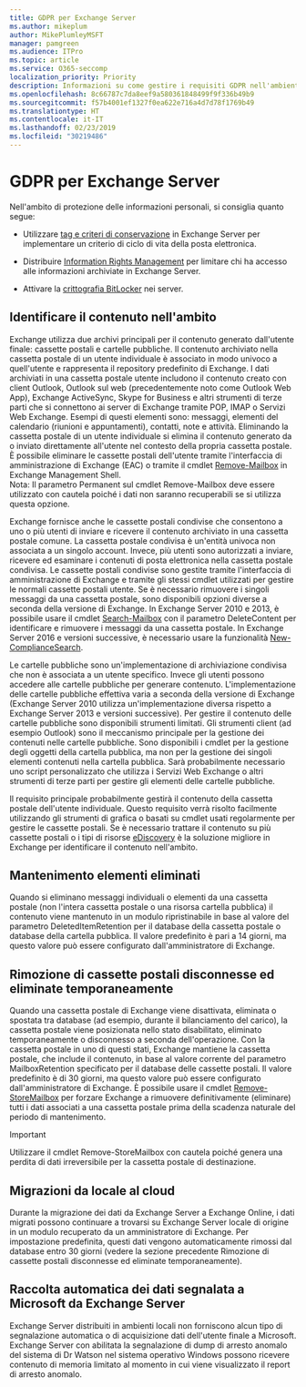```yaml
---
title: GDPR per Exchange Server
ms.author: mikeplum
author: MikePlumleyMSFT
manager: pamgreen
ms.audience: ITPro
ms.topic: article
ms.service: O365-seccomp
localization_priority: Priority
description: Informazioni su come gestire i requisiti GDPR nell'ambiente Exchange Server locale.
ms.openlocfilehash: 8c66787c7da8eef9a580361848499f9f336b49b9
ms.sourcegitcommit: f57b4001ef1327f0ea622e716a4d7d78f1769b49
ms.translationtype: HT
ms.contentlocale: it-IT
ms.lasthandoff: 02/23/2019
ms.locfileid: "30219486"
---
```

# <a name="gdpr-for-exchange-server"></a>GDPR per Exchange Server

Nell'ambito di protezione delle informazioni personali, si consiglia quanto segue:

-   Utilizzare [tag e criteri di conservazione](https://technet.microsoft.com/library/dd297955(v=exchg.160).aspx) in Exchange Server per implementare un criterio di ciclo di vita della posta elettronica.

-   Distribuire [Information Rights Management](https://technet.microsoft.com/library/dd638140(v=exchg.160).aspx) per limitare chi ha accesso alle informazioni archiviate in Exchange Server.

-   Attivare la [crittografia BitLocker](https://blogs.technet.microsoft.com/exchange/2015/10/20/enabling-bitlocker-on-exchange-servers/) nei server.

## <a name="identifying-in-scope-content"></a>Identificare il contenuto nell'ambito

Exchange utilizza due archivi principali per il contenuto generato dall'utente finale: cassette postali e cartelle pubbliche. Il contenuto archiviato nella cassetta postale di un utente individuale è associato in modo univoco a quell'utente e rappresenta il repository predefinito di Exchange. I dati archiviati in una cassetta postale utente includono il contenuto creato con client Outlook, Outlook sul web (precedentemente noto come Outlook Web App), Exchange ActiveSync, Skype for Business e altri strumenti di terze parti che si connettono ai server di Exchange tramite POP, IMAP o Servizi Web Exchange. Esempi di questi elementi sono: messaggi, elementi del calendario (riunioni e appuntamenti), contatti, note e attività. Eliminando la cassetta postale di un utente individuale si elimina il contenuto generato da o inviato direttamente all'utente nel contesto della propria cassetta postale. È possibile eliminare le cassette postali dell'utente tramite l'interfaccia di amministrazione di Exchange (EAC) o tramite il cmdlet [Remove-Mailbox](https://docs.microsoft.com/powershell/module/exchange/mailboxes/remove-mailbox?view=exchange-ps) in Exchange Management Shell.\
Nota: Il parametro Permanent sul cmdlet Remove-Mailbox deve essere utilizzato con cautela poiché i dati non saranno recuperabili se si utilizza questa opzione.

Exchange fornisce anche le cassette postali condivise che consentono a uno o più utenti di inviare e ricevere il contenuto archiviato in una cassetta postale comune. La cassetta postale condivisa è un'entità univoca non associata a un singolo account. Invece, più utenti sono autorizzati a inviare, ricevere ed esaminare i contenuti di posta elettronica nella cassetta postale condivisa. Le cassette postali condivise sono gestite tramite l'interfaccia di amministrazione di Exchange e tramite gli stessi cmdlet utilizzati per gestire le normali cassette postali utente. Se è necessario rimuovere i singoli messaggi da una cassetta postale, sono disponibili opzioni diverse a seconda della versione di Exchange. In Exchange Server 2010 e 2013, è possibile usare il cmdlet [Search-Mailbox](https://docs.microsoft.com/powershell/module/exchange/mailboxes/search-mailbox?view=exchange-ps) con il parametro DeleteContent per identificare e rimuovere i messaggi da una cassetta postale. In Exchange Server 2016 e versioni successive, è necessario usare la funzionalità [New-ComplianceSearch](https://technet.microsoft.com/library/ff459253(v=exchg.160).aspx).

Le cartelle pubbliche sono un'implementazione di archiviazione condivisa che non è associata a un utente specifico. Invece gli utenti possono accedere alle cartelle pubbliche per generare contenuto. L'implementazione delle cartelle pubbliche effettiva varia a seconda della versione di Exchange (Exchange Server 2010 utilizza un'implementazione diversa rispetto a Exchange Server 2013 e versioni successive). Per gestire il contenuto delle cartelle pubbliche sono disponibili strumenti limitati. Gli strumenti client (ad esempio Outlook) sono il meccanismo principale per la gestione dei contenuti nelle cartelle pubbliche. Sono disponibili i cmdlet per la gestione degli oggetti della cartella pubblica, ma non per la gestione dei singoli elementi contenuti nella cartella pubblica. Sarà probabilmente necessario uno script personalizzato che utilizza i Servizi Web Exchange o altri strumenti di terze parti per gestire gli elementi delle cartelle pubbliche.

Il requisito principale probabilmente gestirà il contenuto della cassetta postale dell'utente individuale. Questo requisito verrà risolto facilmente utilizzando gli strumenti di grafica o basati su cmdlet usati regolarmente per gestire le cassette postali. Se è necessario trattare il contenuto su più cassette postali o i tipi di risorse [eDiscovery](https://technet.microsoft.com/library/dd298021(v=exchg.160).aspx) è la soluzione migliore in Exchange per identificare il contenuto nell'ambito.

## <a name="deleted-item-retention"></a>Mantenimento elementi eliminati

Quando si eliminano messaggi individuali o elementi da una cassetta postale (non l'intera cassetta postale o una risorsa cartella pubblica) il contenuto viene mantenuto in un modulo ripristinabile in base al valore del parametro DeletedItemRetention per il database della cassetta postale o database della cartella pubblica. Il valore predefinito è pari a 14 giorni, ma questo valore può essere configurato dall'amministratore di Exchange.

## <a name="removing-soft-deleted-and-disconnected-mailboxes"></a>Rimozione di cassette postali disconnesse ed eliminate temporaneamente

Quando una cassetta postale di Exchange viene disattivata, eliminata o spostata tra database (ad esempio, durante il bilanciamento del carico), la cassetta postale viene posizionata nello stato disabilitato, eliminato temporaneamente o disconnesso a seconda dell'operazione. Con la cassetta postale in uno di questi stati, Exchange mantiene la cassetta postale, che include il contenuto, in base al valore corrente del parametro MailboxRetention specificato per il database delle cassette postali. Il valore predefinito è di 30 giorni, ma questo valore può essere configurato dall'amministratore di Exchange. È possibile usare il cmdlet [Remove-StoreMailbox](https://docs.microsoft.com/powershell/module/exchange/mailbox-databases-and-servers/remove-storemailbox?view=exchange-ps) per forzare Exchange a rimuovere definitivamente (eliminare) tutti i dati associati a una cassetta postale prima della scadenza naturale del periodo di mantenimento.

> [!IMPORTANT]
> Utilizzare il cmdlet Remove-StoreMailbox con cautela poiché genera una perdita di dati irreversibile per la cassetta postale di destinazione. 

## <a name="on-prem-to-cloud-migrations"></a>Migrazioni da locale al cloud

Durante la migrazione dei dati da Exchange Server a Exchange Online, i dati migrati possono continuare a trovarsi su Exchange Server locale di origine in un modulo recuperato da un amministratore di Exchange. Per impostazione predefinita, questi dati vengono automaticamente rimossi dal database entro 30 giorni (vedere la sezione precedente Rimozione di cassette postali disconnesse ed eliminate temporaneamente).

## <a name="automatic-data-collection-reported-to-microsoft-by-exchange-server"></a>Raccolta automatica dei dati segnalata a Microsoft da Exchange Server

Exchange Server distribuiti in ambienti locali non forniscono alcun tipo di segnalazione automatica o di acquisizione dati dell'utente finale a Microsoft. Exchange Server con abilitata la segnalazione di dump di arresto anomalo del sistema di Dr Watson nel sistema operativo Windows possono ricevere contenuto di memoria limitato al momento in cui viene visualizzato il report di arresto anomalo.
